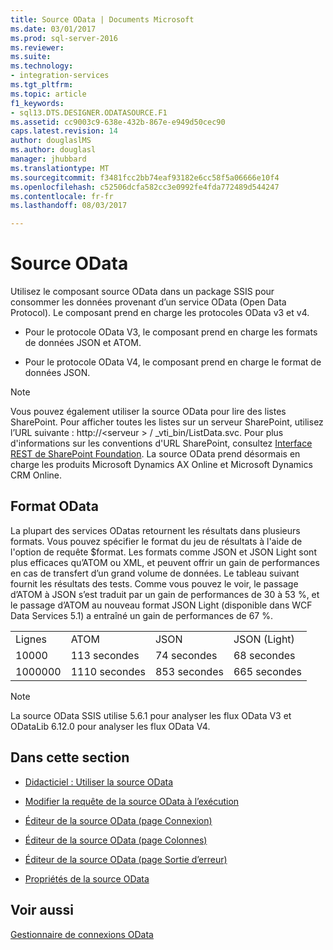 ```yaml
---
title: Source OData | Documents Microsoft
ms.date: 03/01/2017
ms.prod: sql-server-2016
ms.reviewer: 
ms.suite: 
ms.technology:
- integration-services
ms.tgt_pltfrm: 
ms.topic: article
f1_keywords:
- sql13.DTS.DESIGNER.ODATASOURCE.F1
ms.assetid: cc9003c9-638e-432b-867e-e949d50cec90
caps.latest.revision: 14
author: douglaslMS
ms.author: douglasl
manager: jhubbard
ms.translationtype: MT
ms.sourcegitcommit: f3481fcc2bb74eaf93182e6cc58f5a06666e10f4
ms.openlocfilehash: c52506dcfa582cc3e0992fe4fda772489d544247
ms.contentlocale: fr-fr
ms.lasthandoff: 08/03/2017

---
```

# <a name="odata-source"></a>Source OData
  Utilisez le composant source OData dans un package SSIS pour consommer les données provenant d’un service OData (Open Data Protocol). Le composant prend en charge les protocoles OData v3 et v4.  
  
-   Pour le protocole OData V3, le composant prend en charge les formats de données JSON et ATOM.  
  
-   Pour le protocole OData V4, le composant prend en charge le format de données JSON.  
  
> [!NOTE]  
>  Vous pouvez également utiliser la source OData pour lire des listes SharePoint. Pour afficher toutes les listes sur un serveur SharePoint, utilisez l’URL suivante : http://\<serveur > / _vti_bin/ListData.svc. Pour plus d'informations sur les conventions d'URL SharePoint, consultez [Interface REST de SharePoint Foundation](http://msdn.microsoft.com/library/ff521587.aspx).  La source OData prend désormais en charge les produits Microsoft Dynamics AX Online et Microsoft Dynamics CRM Online.
  
## <a name="odata-format"></a>Format OData  
 La plupart des services ODatas retournent les résultats dans plusieurs formats. Vous pouvez spécifier le format du jeu de résultats à l'aide de l'option de requête $format. Les formats comme JSON et JSON Light sont plus efficaces qu’ATOM ou XML, et peuvent offrir un gain de performances en cas de transfert d’un grand volume de données. Le tableau suivant fournit les résultats des tests. Comme vous pouvez le voir, le passage d’ATOM à JSON s’est traduit par un gain de performances de 30 à 53 %, et le passage d’ATOM au nouveau format JSON Light (disponible dans WCF Data Services 5.1) a entraîné un gain de performances de 67 %.  
  
|||||  
|-|-|-|-|  
|Lignes|ATOM|JSON|JSON (Light)|  
|10000|113 secondes|74 secondes|68 secondes|  
|1000000|1110 secondes|853 secondes|665 secondes|  
  
> [!NOTE]  
>  La source OData SSIS utilise 5.6.1 pour analyser les flux OData V3 et ODataLib 6.12.0 pour analyser les flux OData V4.  
  
## <a name="in-this-section"></a>Dans cette section  
  
-   [Didacticiel : Utiliser la source OData](../../integration-services/data-flow/tutorial-using-the-odata-source.md)  
  
-   [Modifier la requête de la source OData à l’exécution](../../integration-services/data-flow/modify-odata-source-query-at-runtime.md)  
  
-   [Éditeur de la source OData &#40;page Connexion&#41;](../../integration-services/data-flow/odata-source-editor-connection-page.md)  
  
-   [Éditeur de la source OData &#40;page Colonnes&#41;](../../integration-services/data-flow/odata-source-editor-columns-page.md)  
  
-   [Éditeur de la source OData &#40;page Sortie d’erreur&#41;](../../integration-services/data-flow/odata-source-editor-error-output-page.md)  
  
-   [Propriétés de la source OData](../../integration-services/data-flow/odata-source-properties.md)  
  
## <a name="see-also"></a>Voir aussi  
 [Gestionnaire de connexions OData](../../integration-services/connection-manager/odata-connection-manager.md)  
  
  
